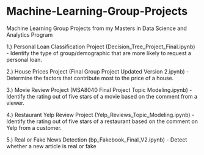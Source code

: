 # Machine-Learning-Group-Projects
Machine Learning Group Projects from my Masters in Data Science and Analytics Program

1.) Personal Loan Classification Project (Decision_Tree_Project_Final.ipynb) - Identify the type of group/demographic that are more likely to request a personal loan.

2.) House Prices Project (Final Group Project Updated Version 2.ipynb) - Determine the factors that contribute most to the price of a house.

3.) Movie Review Project (MSA8040 Final Project Topic Modeling.ipynb) - Identify the rating out of five stars of a movie based on the comment from a viewer.

4.) Restaurant Yelp Review Project (Yelp_Reviews_Topic_Modeling.ipynb) - Identify the rating out of five stars of a restaurant based on the comment on Yelp from a customer.

5.) Real or Fake News Detection (bp_Fakebook_Final_V2.ipynb) - Detect whether a new article is real or fake
